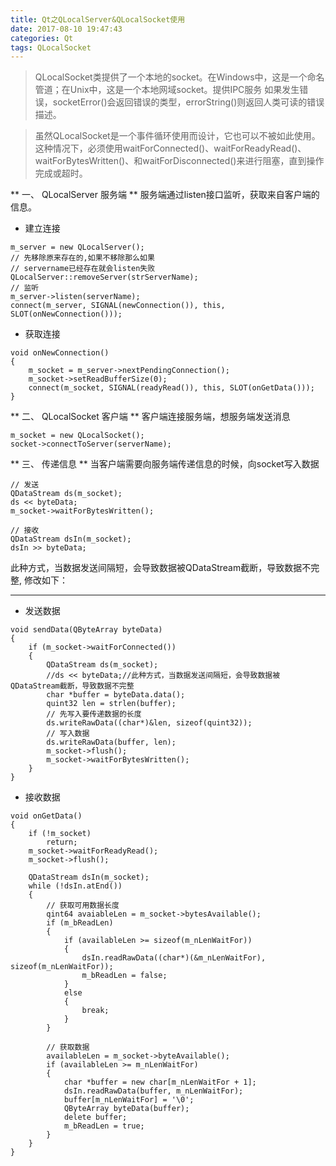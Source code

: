 ```yaml
---
title: Qt之QLocalServer&QLocalSocket使用
date: 2017-08-10 19:47:43
categories: Qt
tags: QLocalSocket
---
```


> QLocalSocket类提供了一个本地的socket。在Windows中，这是一个命名管道；在Unix中，这是一个本地网域socket。提供IPC服务
> 如果发生错误，socketError()会返回错误的类型，errorString()则返回人类可读的错误描述。

> 虽然QLocalSocket是一个事件循环使用而设计，它也可以不被如此使用。这种情况下，必须使用waitForConnected()、waitForReadyRead()、waitForBytesWritten()、和waitForDisconnected()来进行阻塞，直到操作完成或超时。

<!--more-->

** 一、 QLocalServer 服务端 **
服务端通过listen接口监听，获取来自客户端的信息。
- 建立连接
```
m_server = new QLocalServer();
// 先移除原来存在的,如果不移除那么如果
// servername已经存在就会listen失败
QLocalServer::removeServer(strServerName);
// 监听
m_server->listen(serverName);
connect(m_server, SIGNAL(newConnection()), this, SLOT(onNewConnection()));
```
- 获取连接
```
void onNewConnection()
{
    m_socket = m_server->nextPendingConnection();
    m_socket->setReadBufferSize(0);
    connect(m_socket, SIGNAL(readyRead()), this, SLOT(onGetData()));
}
```

** 二、 QLocalSocket 客户端 **
客户端连接服务端，想服务端发送消息
```
m_socket = new QLocalSocket();
socket->connectToServer(serverName);
```

** 三、 传递信息 **
当客户端需要向服务端传递信息的时候，向socket写入数据
```
// 发送
QDataStream ds(m_socket);
ds << byteData;
m_socket->waitForBytesWritten();

// 接收
QDataStream dsIn(m_socket);
dsIn >> byteData;
```
此种方式，当数据发送间隔短，会导致数据被QDataStream截断，导致数据不完整, 修改如下：
***

- 发送数据
```
void sendData(QByteArray byteData)
{
	if (m_socket->waitForConnected())
	{
		QDataStream ds(m_socket);
		//ds << byteData;//此种方式，当数据发送间隔短，会导致数据被QDataStream截断，导致数据不完整
		char *buffer = byteData.data();
		quint32 len = strlen(buffer);
		// 先写入要传递数据的长度
		ds.writeRawData((char*)&len, sizeof(quint32));
		// 写入数据
		ds.writeRawData(buffer, len);
		m_socket->flush();
		m_socket->waitForBytesWritten();
	}
}
```
- 接收数据
```
void onGetData()
{
	if (!m_socket)
		return;
	m_socket->waitForReadyRead();
	m_socket->flush();

	QDataStream dsIn(m_socket);
	while (!dsIn.atEnd())
	{
		// 获取可用数据长度
		qint64 avaiableLen = m_socket->bytesAvailable();
		if (m_bReadLen)
		{
			if (availableLen >= sizeof(m_nLenWaitFor))
			{
				dsIn.readRawData((char*)(&m_nLenWaitFor), sizeof(m_nLenWaitFor));
				m_bReadLen = false;
			}
			else
			{
				break;
			}
		}

		// 获取数据
		availableLen = m_socket->byteAvailable();
		if (availableLen >= m_nLenWaitFor)
		{
			char *buffer = new char[m_nLenWaitFor + 1];
			dsIn.readRawData(buffer, m_nLenWaitFor);
			buffer[m_nLenWaitFor] = '\0';
			QByteArray byteData(buffer);
			delete buffer;
			m_bReadLen = true;
		}
	}
}
```